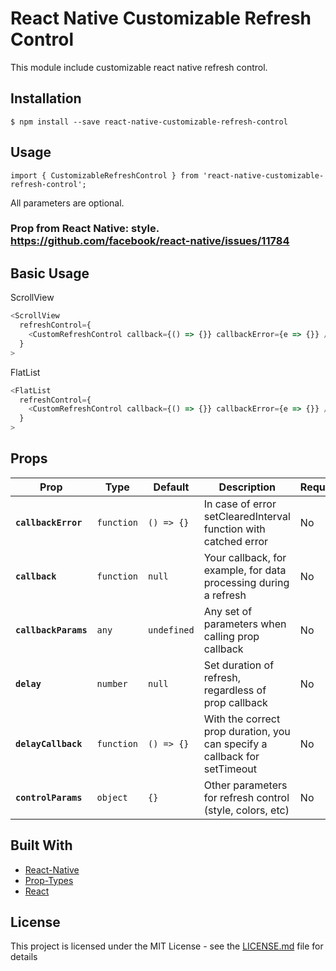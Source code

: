 # React Native Customizable Refresh Control

This module include customizable react native refresh control.

## Installation

```
$ npm install --save react-native-customizable-refresh-control
```

## Usage

`import { CustomizableRefreshControl } from 'react-native-customizable-refresh-control';`

All parameters are optional.

### Prop from React Native: style. https://github.com/facebook/react-native/issues/11784

## Basic Usage

ScrollView

```javascript
<ScrollView
  refreshControl={
    <CustomRefreshControl callback={() => {}} callbackError={e => {}} />
  }
>
```

FlatList

```javascript
<FlatList
  refreshControl={
    <CustomRefreshControl callback={() => {}} callbackError={e => {}} />
  }
>
```

## Props

| Prop                     | Type      | Default | Description                                                                                           | Required |
| ------------------------ | --------- | ------- | ----------------------------------------------------------------------------------------------------- | -------- |
| **`callbackError`**    | `function`  | `() => {}`  | In case of error setClearedInterval function with catched error                                                           | No       |
| **`callback`**      | `function`  | `null`  | Your callback, for example, for data processing during a refresh                                                      | No       |
| **`callbackParams`**| `any`  | `undefined`    | Any set of parameters when calling prop callback | No       |
| **`delay`**    | `number`  | `null`  | Set duration of refresh, regardless of prop callback                                                         | No       |
| **`delayCallback`**      | `function`  | `() => {}`  | With the correct prop duration, you can specify a callback for setTimeout                                                      | No       |
| **`controlParams`**| `object`  | `{}`    |Other parameters for refresh control (style, colors, etc) | No       |

## Built With

* [React-Native](https://facebook.github.io/react-native/)
* [Prop-Types](https://github.com/facebook/prop-types)
* [React](https://github.com/facebook/react)

## License

This project is licensed under the MIT License - see the [LICENSE.md](LICENSE.md) file for details

